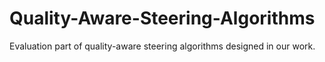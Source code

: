 # Quality-Aware-Steering-Algorithms
Evaluation part of quality-aware steering algorithms designed in our work.

